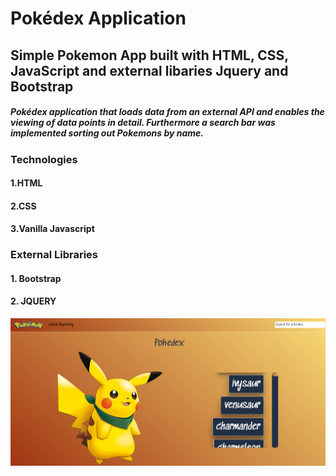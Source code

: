 # **Pokédex Application**

## Simple Pokemon App built with HTML, CSS, JavaScript and external libaries Jquery and Bootstrap


##### Pokédex application that loads data from an external API and enables the viewing of data points in detail. Furthermore a search bar was implemented sorting out Pokemons by name.

### Technologies
#### 1.HTML
#### 2.CSS
#### 3.Vanilla Javascript
### External Libraries
#### 1. Bootstrap
#### 2. JQUERY

![Example screenshot](screenshot.PNG)
